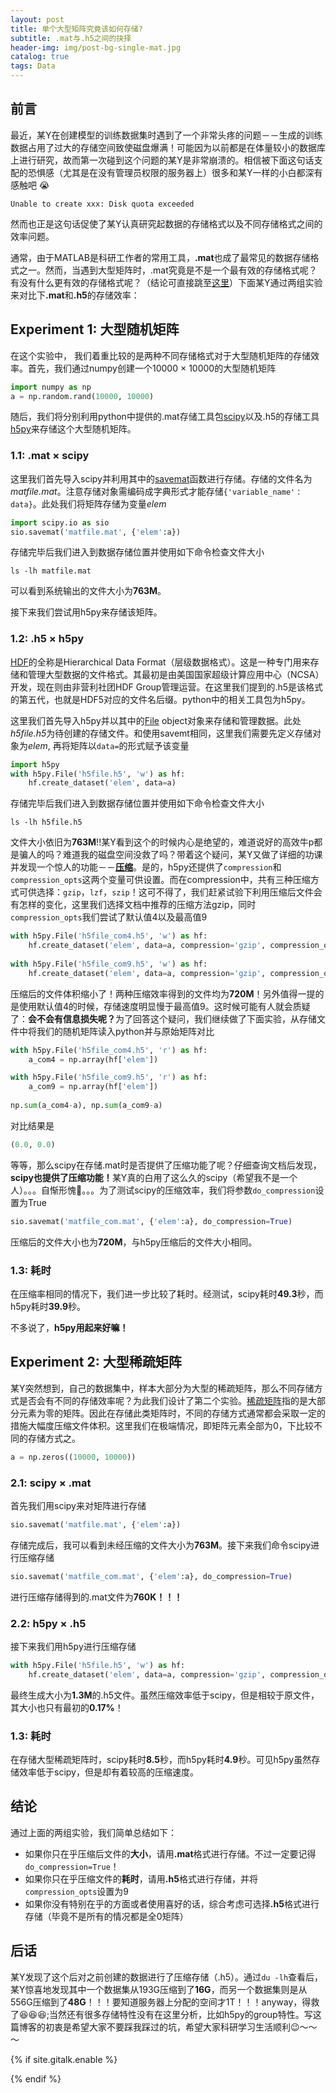 ```yaml
---
layout: post
title: 单个大型矩阵究竟该如何存储?
subtitle: .mat与.h5之间的抉择
header-img: img/post-bg-single-mat.jpg 
catalog: true
tags: Data
---
```


## 前言
最近，某Y在创建模型的训练数据集时遇到了一个非常头疼的问题－－生成的训练数据占用了过大的存储空间致使磁盘爆满！可能因为以前都是在体量较小的数据库上进行研究，故而第一次碰到这个问题的某Y是非常崩溃的。相信被下面这句话支配的恐惧感（尤其是在没有管理员权限的服务器上）很多和某Y一样的小白都深有感触吧
😭
```ccs
Unable to create xxx: Disk quota exceeded
```
然而也正是这句话促使了某Y认真研究起数据的存储格式以及不同存储格式之间的效率问题。

通常，由于MATLAB是科研工作者的常用工具，<strong>.mat</strong>也成了最常见的数据存储格式之一。然而，当遇到大型矩阵时，.mat究竟是不是一个最有效的存储格式呢？有没有什么更有效的存储格式呢？（结论可直接跳至[这里](#conclusion)）下面某Y通过两组实验来对比下<strong>.mat</strong>和<strong>.h5</strong>的存储效率：

## Experiment 1: 大型随机矩阵
在这个实验中， 我们着重比较的是两种不同存储格式对于大型随机矩阵的存储效率。首先，我们通过numpy创建一个10000 &#xd7; 10000的大型随机矩阵
```python
import numpy as np
a = np.random.rand(10000, 10000)
```
随后，我们将分别利用python中提供的.mat存储工具包[scipy](https://www.scipy.org/)以及.h5的存储工具[h5py](https://www.h5py.org/)来存储这个大型随机矩阵。

### 1.1: .mat &#xd7; scipy
这里我们首先导入scipy并利用其中的[savemat](https://docs.scipy.org/doc/scipy/reference/generated/scipy.io.savemat.html)函数进行存储。存储的文件名为<em>matfile.mat</em>。注意存储对象需编码成字典形式才能存储`{'variable_name'：data}`。此处我们将矩阵存储为变量<em>elem</em>
```python
import scipy.io as sio
sio.savemat('matfile.mat', {'elem':a})
```

存储完毕后我们进入到数据存储位置并使用如下命令检查文件大小
```ccs
ls -lh matfile.mat
```

可以看到系统输出的文件大小为<strong>763M</strong>。


接下来我们尝试用h5py来存储该矩阵。

### 1.2: .h5 &#xd7; h5py
[HDF](https://zh.wikipedia.org/wiki/HDF)的全称是Hierarchical Data Format（层级数据格式）。这是一种专门用来存储和管理大型数据的文件格式。其最初是由美国国家超级计算应用中心（NCSA）开发，现在则由非营利社团HDF Group管理运营。在这里我们提到的.h5是该格式的第五代，也就是HDF5对应的文件名后缀。python中的相关工具包为h5py。

这里我们首先导入h5py并以其中的[File](http://docs.h5py.org/en/stable/high/file.html) object对象来存储和管理数据。此处<em>h5file.h5</em>为待创建的存储文件。和使用savemt相同，这里我们需要先定义存储对象为<em>elem</em>, 再将矩阵以`data=`的形式赋予该变量
```python
import h5py
with h5py.File('h5file.h5', 'w') as hf:
    hf.create_dataset('elem', data=a)
```

存储完毕后我们进入到数据存储位置并使用如下命令检查文件大小
```ccs
ls -lh h5file.h5
```

文件大小依旧为<strong>763M</strong>!!某Y看到这个的时候内心是绝望的，难道说好的高效牛p都是骗人的吗？难道我的磁盘空间没救了吗？带着这个疑问，某Y又做了详细的功课并发现一个惊人的功能－－[<strong>压缩</strong>](http://docs.h5py.org/en/stable/high/dataset.html?highlight=compression)。是的，h5py还提供了`compression`和`compression_opts`这两个变量可供设置。而在compression中，共有三种压缩方式可供选择：`gzip`，`lzf`，`szip`！这可不得了，我们赶紧试验下利用压缩后文件会有怎样的变化，这里我们选择文档中推荐的压缩方法gzip，同时`compression_opts`我们尝试了默认值4以及最高值9
```python
with h5py.File('h5file_com4.h5', 'w') as hf:
    hf.create_dataset('elem', data=a, compression='gzip', compression_opts=4)
    
with h5py.File('h5file_com9.h5', 'w') as hf:
    hf.create_dataset('elem', data=a, compression='gzip', compression_opts=9)
```

压缩后的文件体积缩小了！两种压缩效率得到的文件均为<strong>720M</strong>！另外值得一提的是使用默认值4的时候，存储速度明显慢于最高值9。这时候可能有人就会质疑了：<strong>会不会有信息损失呢？</strong>为了回答这个疑问，我们继续做了下面实验，从存储文件中将我们的随机矩阵读入python并与原始矩阵对比
```python
with h5py.File('h5file_com4.h5', 'r') as hf:
    a_com4 = np.array(hf['elem'])

with h5py.File('h5file_com9.h5', 'r') as hf:
    a_com9 = np.array(hf['elem'])
    
np.sum(a_com4-a), np.sum(a_com9-a)
```

对比结果是
```python
(0.0, 0.0)
```

等等，那么scipy在存储.mat时是否提供了压缩功能了呢？仔细查询文档后发现，<strong>scipy也提供了压缩功能！</strong>某Y真的白用了这么久的scipy（希望我不是一个人）。。。自惭形愧🙈。。。为了测试scipy的压缩效率，我们将参数`do_compression`设置为True
```python
sio.savemat('matfile_com.mat', {'elem':a}, do_compression=True)
```

压缩后的文件大小也为<strong>720M</strong>，与h5py压缩后的文件大小相同。

### 1.3: 耗时
在压缩率相同的情况下，我们进一步比较了耗时。经测试，scipy耗时<strong>49.3</strong>秒，而h5py耗时<strong>39.9</strong>秒。

不多说了，<strong>h5py用起来好嘛！</strong>


## Experiment 2: 大型稀疏矩阵
某Y突然想到，自己的数据集中，样本大部分为大型的稀疏矩阵，那么不同存储方式是否会有不同的存储效率呢？为此我们设计了第二个实验。[稀疏矩阵](https://en.wikipedia.org/wiki/Sparse_matrix)指的是大部分元素为零的矩阵。因此在存储此类矩阵时，不同的存储方式通常都会采取一定的措施大幅度压缩文件体积。这里我们在极端情况，即矩阵元素全部为0，下比较不同的存储方式之。
```python
a = np.zeros((10000, 10000))
```

### 2.1: scipy &#xd7; .mat
首先我们用scipy来对矩阵进行存储
```python
sio.savemat('matfile.mat', {'elem':a})
```

存储完成后，我可以看到未经压缩的文件大小为<strong>763M</strong>。接下来我们命令scipy进行压缩存储
```python
sio.savemat('matfile_com.mat', {'elem':a}, do_compression=True)
```

进行压缩存储得到的.mat文件为<strong>760K！！！</strong>

### 2.2: h5py &#xd7; .h5
接下来我们用h5py进行压缩存储
```python
with h5py.File('h5file.h5', 'w') as hf:
    hf.create_dataset('elem', data=a, compression='gzip', compression_opts=9)
```

最终生成大小为<strong>1.3M</strong>的.h5文件。虽然压缩效率低于scipy，但是相较于原文件，其大小也只有最初的<strong>0.17%</strong>！

### 1.3: 耗时
在存储大型稀疏矩阵时，scipy耗时<strong>8.5</strong>秒，而h5py耗时<strong>4.9</strong>秒。可见h5py虽然存储效率低于scipy，但是却有着较高的压缩速度。

## <a name="conclusion"></a>结论
通过上面的两组实验，我们简单总结如下：
* 如果你只在乎压缩后文件的<strong>大小</strong>，请用<strong>.mat</strong>格式进行存储。不过一定要记得`do_compression=True`！
* 如果你只在乎压缩文件的<strong>耗时</strong>，请用<strong>.h5</strong>格式进行存储，并将`compression_opts`设置为9
* 如果你没有特别在乎的方面或者使用喜好的话，综合考虑可选择<strong>.h5</strong>格式进行存储（毕竟不是所有的情况都是全0矩阵）

## 后话
某Y发现了这个后对之前创建的数据进行了压缩存储（.h5）。通过`du -lh`查看后，某Y惊喜地发现其中一个数据集从193G压缩到了<strong>16G</strong>，而另一个数据集则是从556G压缩到了<strong>48G</strong>！！！要知道服务器上分配的空间才1T！！！anyway，得救了😆😆😆;当然还有很多存储特性没有在这里分析，比如h5py的group特性。写这篇博客的初衷是希望大家不要踩我踩过的坑，希望大家科研学习生活顺利😉～～～

<!-- Gitalk 评论 start  -->
{% if site.gitalk.enable %}
<!-- Gitalk link  -->
<link rel="stylesheet" href="https://unpkg.com/gitalk/dist/gitalk.css">
<script src="https://unpkg.com/gitalk@latest/dist/gitalk.min.js"></script>

<div id="gitalk-container"></div>
    <script type="text/javascript">
    var gitalk = new Gitalk({
    clientID: '{{site.gitalk.clientID}}',
    clientSecret: '{{site.gitalk.clientSecret}}',
    repo: '{{site.gitalk.repo}}',
    owner: '{{site.gitalk.owner}}',
    admin: ['{{site.gitalk.admin}}'],
    distractionFreeMode: {{site.gitalk.distractionFreeMode}},
    id: 'about',
    });
    gitalk.render('gitalk-container');
</script>
{% endif %}
<!-- Gitalk end -->
